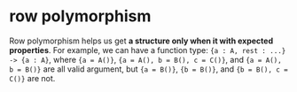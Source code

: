 # row polymorphism

Row polymorphism helps us get **a structure only when it with expected properties**. For example, we can have a function type: `{a : A, rest : ...} -> {a : A}`, where `{a = A()}`, `{a = A(), b = B(), c = C()}`, and `{a = A(), b = B()}` are all valid argument, but `{a = B()}`, `{b = B()}`, and `{b = B(), c = C()}` are not.
